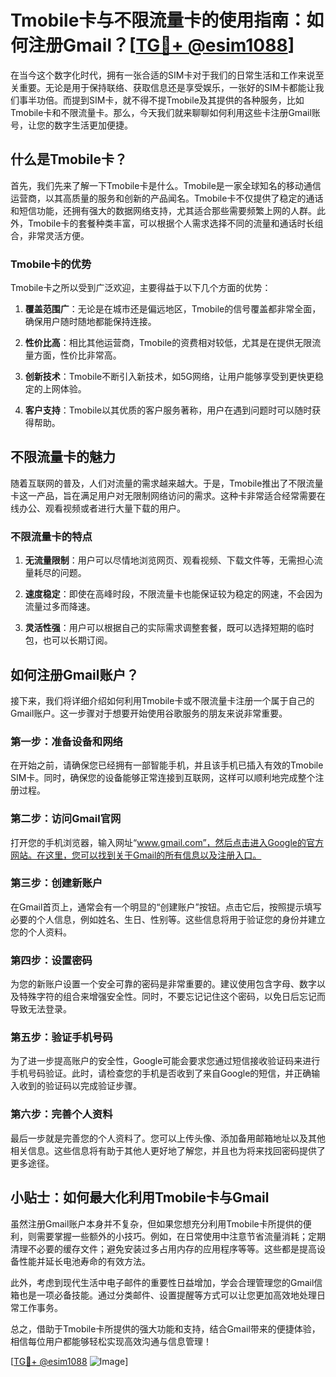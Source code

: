 # Tmobile卡与不限流量卡的使用指南：如何注册Gmail？[[TG💪+ @esim1088](https://t.me/s/esim1088)]

在当今这个数字化时代，拥有一张合适的SIM卡对于我们的日常生活和工作来说至关重要。无论是用于保持联络、获取信息还是享受娱乐，一张好的SIM卡都能让我们事半功倍。而提到SIM卡，就不得不提Tmobile及其提供的各种服务，比如Tmobile卡和不限流量卡。那么，今天我们就来聊聊如何利用这些卡注册Gmail账号，让您的数字生活更加便捷。

## 什么是Tmobile卡？

首先，我们先来了解一下Tmobile卡是什么。Tmobile是一家全球知名的移动通信运营商，以其高质量的服务和创新的产品闻名。Tmobile卡不仅提供了稳定的通话和短信功能，还拥有强大的数据网络支持，尤其适合那些需要频繁上网的人群。此外，Tmobile卡的套餐种类丰富，可以根据个人需求选择不同的流量和通话时长组合，非常灵活方便。

### Tmobile卡的优势

Tmobile卡之所以受到广泛欢迎，主要得益于以下几个方面的优势：

1. **覆盖范围广**：无论是在城市还是偏远地区，Tmobile的信号覆盖都非常全面，确保用户随时随地都能保持连接。
   
2. **性价比高**：相比其他运营商，Tmobile的资费相对较低，尤其是在提供无限流量方面，性价比非常高。
   
3. **创新技术**：Tmobile不断引入新技术，如5G网络，让用户能够享受到更快更稳定的上网体验。
   
4. **客户支持**：Tmobile以其优质的客户服务著称，用户在遇到问题时可以随时获得帮助。

## 不限流量卡的魅力

随着互联网的普及，人们对流量的需求越来越大。于是，Tmobile推出了不限流量卡这一产品，旨在满足用户对无限制网络访问的需求。这种卡非常适合经常需要在线办公、观看视频或者进行大量下载的用户。

### 不限流量卡的特点

1. **无流量限制**：用户可以尽情地浏览网页、观看视频、下载文件等，无需担心流量耗尽的问题。
   
2. **速度稳定**：即使在高峰时段，不限流量卡也能保证较为稳定的网速，不会因为流量过多而降速。
   
3. **灵活性强**：用户可以根据自己的实际需求调整套餐，既可以选择短期的临时包，也可以长期订阅。

## 如何注册Gmail账户？

接下来，我们将详细介绍如何利用Tmobile卡或不限流量卡注册一个属于自己的Gmail账户。这一步骤对于想要开始使用谷歌服务的朋友来说非常重要。

### 第一步：准备设备和网络

在开始之前，请确保您已经拥有一部智能手机，并且该手机已插入有效的Tmobile SIM卡。同时，确保您的设备能够正常连接到互联网，这样可以顺利地完成整个注册过程。

### 第二步：访问Gmail官网

打开您的手机浏览器，输入网址“www.gmail.com”，然后点击进入Google的官方网站。在这里，您可以找到关于Gmail的所有信息以及注册入口。

### 第三步：创建新账户

在Gmail首页上，通常会有一个明显的“创建账户”按钮。点击它后，按照提示填写必要的个人信息，例如姓名、生日、性别等。这些信息将用于验证您的身份并建立您的个人资料。

### 第四步：设置密码

为您的新账户设置一个安全可靠的密码是非常重要的。建议使用包含字母、数字以及特殊字符的组合来增强安全性。同时，不要忘记记住这个密码，以免日后忘记而导致无法登录。

### 第五步：验证手机号码

为了进一步提高账户的安全性，Google可能会要求您通过短信接收验证码来进行手机号码验证。此时，请检查您的手机是否收到了来自Google的短信，并正确输入收到的验证码以完成验证步骤。

### 第六步：完善个人资料

最后一步就是完善您的个人资料了。您可以上传头像、添加备用邮箱地址以及其他相关信息。这些信息将有助于其他人更好地了解您，并且也为将来找回密码提供了更多途径。

## 小贴士：如何最大化利用Tmobile卡与Gmail

虽然注册Gmail账户本身并不复杂，但如果您想充分利用Tmobile卡所提供的便利，则需要掌握一些额外的小技巧。例如，在日常使用中注意节省流量消耗；定期清理不必要的缓存文件；避免安装过多占用内存的应用程序等等。这些都是提高设备性能并延长电池寿命的有效方法。

此外，考虑到现代生活中电子邮件的重要性日益增加，学会合理管理您的Gmail信箱也是一项必备技能。通过分类邮件、设置提醒等方式可以让您更加高效地处理日常工作事务。

总之，借助于Tmobile卡所提供的强大功能和支持，结合Gmail带来的便捷体验，相信每位用户都能够轻松实现高效沟通与信息管理！

[[TG💪+ @esim1088](https://t.me/s/esim1088) ![Image](https://i.postimg.cc/4NQfJmqS/Snipaste-2025-05-13-00-14-12.png)]